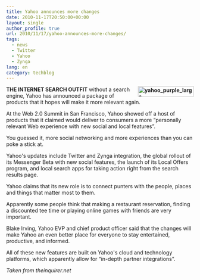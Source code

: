 ```yaml
---
title: Yahoo announces more changes
date: 2010-11-17T20:50:00+00:00
layout: single
author_profile: true
url: 2010/11/17/yahoo-announces-more-changes/
tags:
  - news
  - Twitter
  - Yahoo
  - Zynga
lang: en
category: techblog
---
```

**[<img title="yahoo_purple_large" border="0" alt="yahoo_purple_large" align="right" src="http://lh6.ggpht.com/_vaUVXcmC3OI/TOQ4_QlMmrI/AAAAAAAADKA/4pTnDRlzBeI/yahoo_purple_large_thumb%5B5%5D.gif?imgmax=800" width="150" height="28" />](http://lh3.ggpht.com/_vaUVXcmC3OI/TOQ47lE0PoI/AAAAAAAADJ8/j6aJfN4qi0w/s1600-h/yahoo_purple_large%5B7%5D.gif)THE INTERNET SEARCH OUTFIT** without a search engine, Yahoo has announced a package of products that it hopes will make it more relevant again.

At the Web 2.0 Summit in San Francisco, Yahoo showed off a host of products that it claimed would deliver to consumers a more &#8220;personally relevant Web experience with new social and local features&#8221;.

You guessed it, more social networking and more experiences than you can poke a stick at.

Yahoo's updates include Twitter and Zynga integration, the global rollout of its Messenger Beta with new social features, the launch of its Local Offers program, and local search apps for taking action right from the search results page.

Yahoo claims that its new role is to connect punters with the people, places and things that matter most to them.

Apparently some people think that making a restaurant reservation, finding a discounted tee time or playing online games with friends are very important.

Blake Irving, Yahoo EVP and chief product officer said that the changes will make Yahoo an even better place for everyone to stay entertained, productive, and informed.

All of these new features are built on Yahoo's cloud and technology platforms, which apparently allow for &#8220;in-depth partner integrations&#8221;.

_Taken from theinquirer.net_